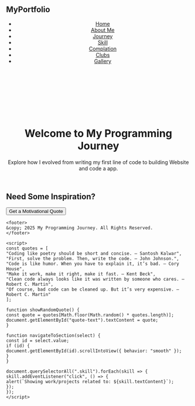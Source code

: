 <!DOCTYPE html>
<html lang="en">
<head>
    <link rel="stylesheet" href="Personal.CSS">
<meta charset="UTF-8" />
<meta name="viewport" content="width=device-width, initial-scale=1.0"/>
<title>My 3-Year Programming Journey</title>

</head>
<body>

<nav>
<h2>MyPortfolio</h2>
<ul style="text-align: center;">
    <li><a href="index.html">Home</a></li>
    <li><a href="aboutme.html">About Me</a></li>
    <li><a href="Journey.html">Journey</a></li>
    <li><a href="Skill.html">Skill</a></li>
    <li><a href="Complition.html">Complation</a></li>
    <li><a href="Clubs.html">Clubs</a></li>
    <li><a href="Gallary.html">Gallery</a></li>
    
   


</ul>

</nav>

<header class="hero"><br> 
    <br> 
    <br> 
    <br> 
    <br> 
    <br> 
    <br> 
<h1 style="text-align: center;">Welcome to My Programming Journey</h1>
<p>Explore how I evolved from writing my first line of code to building Website and code a app.</p>
</header>





<section id="quote" class="quote-box">
    <h2>Need Some Inspiration?</h2>
    <button onclick="showRandomQuote()">Get a Motivational Quote</button>
    <p id="quote-text"></p>
    </section>
    
    
    
    
    
    
    
    <footer>
    &copy; 2025 My Programming Journey. All Rights Reserved.
    </footer>
    
    <script>
    const quotes = [
    "Coding like poetry should be short and concise. ― Santosh Kalwar",
    "First, solve the problem. Then, write the code. – John Johnson.",
    "Code is like humor. When you have to explain it, it’s bad. – Cory House",
    "Make it work, make it right, make it fast. – Kent Beck",
    "Clean code always looks like it was written by someone who cares. — Robert C. Martin",
    "Of course, bad code can be cleaned up. But it’s very expensive. — Robert C. Martin"
    ];
    
    function showRandomQuote() {
    const quote = quotes[Math.floor(Math.random() * quotes.length)];
    document.getElementById("quote-text").textContent = quote;
    }
    
    function navigateToSection(select) {
    const id = select.value;
    if (id) {
    document.getElementById(id).scrollIntoView({ behavior: "smooth" });
    }
    }
    
    document.querySelectorAll(".skill").forEach(skill => {
    skill.addEventListener("click", () => {
    alert(`Showing work/projects related to: ${skill.textContent}`);
    });
    });
    </script>

</body>
</html>



